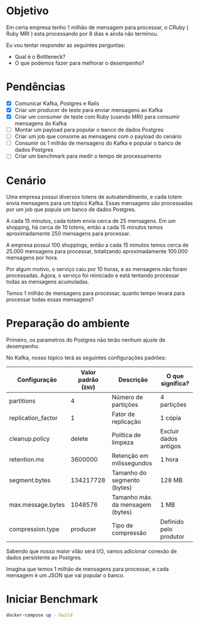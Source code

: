 # Objetivo

Em certa empresa tenho 1 milhão de mensagem para processar, o CRuby ( Ruby MRI ) esta processando por 8 dias e ainda não terminou.

Eu vou tentar responder as seguintes perguntas:

- Qual é o Bottleneck? 
- O que podemos fazer para melhorar o desempenho? 

# Pendências

- [x] Comunicar Kafka, Postgres e Rails
- [x] Criar um producer de teste para enviar mensagens ao Kafka
- [x] Criar um consumer de teste com Ruby (usando MRI) para consumir mensagens do Kafka
- [ ] Montar um payload para popular o banco de dados Postgres
- [ ] Criar um job que consome as mensagens com o payload do cenário
- [ ] Consumir os 1 milhão de mensagens do Kafka e popular o banco de dados Postgres
- [ ] Criar um benchmark para medir o tempo de processamento

# Cenário

Uma empresa possui diversos totens de autoatendimento, e cada totem envia mensagens para um tópico Kafka. Essas mensagens são processadas por um job que popula um banco de dados Postgres.

A cada 15 minutos, cada totem envia cerca de 25 mensagens. Em um shopping, há cerca de 10 totens, então a cada 15 minutos temos aproximadamente 250 mensagens para processar.

A empresa possui 100 shoppings, então a cada 15 minutos temos cerca de 25.000 mensagens para processar, totalizando aproximadamente 100.000 mensagens por hora.

Por algum motivo, o serviço caiu por 10 horas, e as mensagens não foram processadas. Agora, o serviço foi reiniciado e está tentando processar todas as mensagens acumuladas.

Temos 1 milhão de mensagens para processar, quanto tempo levará para processar todas essas mensagens?

# Preparação do ambiente

Primeiro, os parametros do Postgres não terão nenhum ajuste de desempenho.

No Kafka, nosso tópico terá as seguintes configurações padrões:

| Configuração         | Valor padrão (`ENV`) | Descrição                              | O que significa?           |
|----------------------|----------------------|----------------------------------------|----------------------------|
| partitions           | 4                    | Número de partições                    | 4 partições                |
| replication_factor   | 1                    | Fator de replicação                    | 1 cópia                    |
| cleanup.policy       | delete               | Política de limpeza                    | Excluir dados antigos      |
| retention.ms         | 3600000              | Retenção em milissegundos              | 1 hora                     |
| segment.bytes        | 134217728            | Tamanho do segmento (bytes)            | 128 MB                     |
| max.message.bytes    | 1048576              | Tamanho máx. da mensagem (bytes)       | 1 MB                       |
| compression.type     | producer             | Tipo de compressão                     | Definido pelo produtor     |


Sabendo que nosso maior vilão será I/O, vamos adicionar conexão de dados persistente ao Postgres.

Imagina que temos 1 milhão de mensagens para processar, e cada mensagem é um JSON que vai popular o banco.


# Iniciar Benchmark

```bash
docker-compose up --build
```